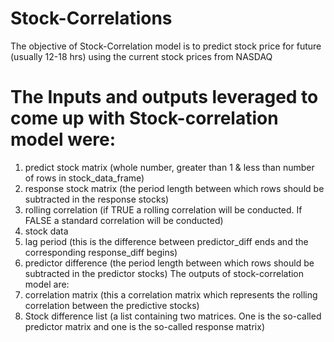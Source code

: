 # Stock-Correlations
The objective of Stock-Correlation model is to predict stock price for future (usually 12-18 hrs) using the current stock prices from NASDAQ
# The Inputs and outputs leveraged to come up with Stock-correlation model were:
  1. predict stock matrix (whole number, greater than 1 & less than number of rows in stock_data_frame)
  2. response stock matrix (the period length between which rows should be subtracted in the response stocks)
  3. rolling correlation (if TRUE a rolling correlation will be conducted. If FALSE a standard correlation will be conducted)
  4. stock data
  5. lag period (this is the difference between predictor_diff ends and the corresponding response_diff begins)
  6. predictor difference (the period length between which rows should be subtracted in the predictor stocks)
The outputs of stock-correlation model are:
  1. correlation matrix (this a correlation matrix which represents the rolling correlation between the predictive stocks)
  2. Stock difference list (a list containing two matrices.  One is the so-called predictor matrix and one is the so-called response 
  matrix)
